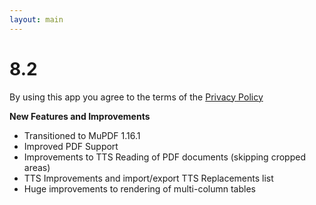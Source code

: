 ```yaml
---
layout: main
---
```


# 8.2

By using this app you agree to the terms of the [Privacy Policy](/wiki/PrivacyPolicy/)

**New Features and Improvements**

* Transitioned to MuPDF 1.16.1 
* Improved PDF Support
* Improvements to TTS Reading of PDF documents (skipping cropped areas)
* TTS Improvements and import/export TTS Replacements list
* Huge improvements to rendering of multi-column tables
